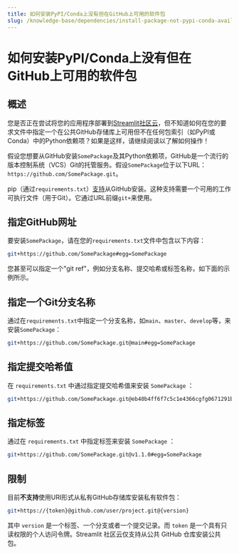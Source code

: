 ```yaml
---
title: 如何安装PyPI/Conda上没有但在GitHub上可用的软件包
slug: /knowledge-base/dependencies/install-package-not-pypi-conda-available-github
---
```


# 如何安装PyPI/Conda上没有但在GitHub上可用的软件包

## 概述

您是否正在尝试将您的应用程序部署到[Streamlit社区云](/streamlit-community-cloud)，但不知道如何在您的要求文件中指定一个在公共GitHub存储库上可用但不在任何包索引（如PyPI或Conda）中的Python依赖项？如果是这样，请继续阅读以了解如何操作！

假设您想要从GitHub安装`SomePackage`及其Python依赖项，GitHub是一个流行的版本控制系统（VCS）Git的托管服务。假设`SomePackage`位于以下URL：`https://github.com/SomePackage.git`。

pip（通过`requirements.txt`）[支持](https://pip.pypa.io/en/stable/topics/vcs-support/)从GitHub安装。这种支持需要一个可用的工作可执行文件（用于Git）。它通过URL前缀`git+`来使用。

## 指定GitHub网址

要安装`SomePackage`，请在您的`requirements.txt`文件中包含以下内容：

```bash
git+https://github.com/SomePackage#egg=SomePackage
```

您甚至可以指定一个"git ref"，例如分支名称、提交哈希或标签名称，如下面的示例所示。

## 指定一个Git分支名称

通过在`requirements.txt`中指定一个分支名称，如`main`、`master`、`develop`等，来安装`SomePackage`：

```bash
git+https://github.com/SomePackage.git@main#egg=SomePackage
```

## 指定提交哈希值

在 `requirements.txt` 中通过指定提交哈希值来安装 `SomePackage` ：

```bash
git+https://github.com/SomePackage.git@eb40b4ff6f7c5c1e4366cgfg0671291bge918#egg=SomePackage
```

## 指定标签

通过在 `requirements.txt` 中指定标签来安装 `SomePackage` ：

```bash
git+https://github.com/SomePackage.git@v1.1.0#egg=SomePackage
```

## 限制

目前**不支持**使用URI形式从私有GitHub存储库安装私有软件包：

```bash
git+https://{token}@github.com/user/project.git@{version}
```

其中 `version` 是一个标签、一个分支或者一个提交记录。而 `token` 是一个具有只读权限的个人访问令牌。Streamlit 社区云仅支持从公共 GitHub 仓库安装公共包。
